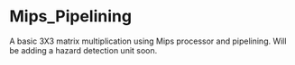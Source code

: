 # Mips_Pipelining
A basic 3X3 matrix multiplication using Mips processor and pipelining.
Will be adding a hazard detection unit soon.
